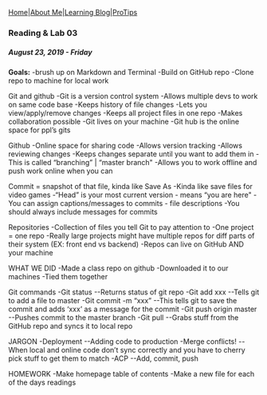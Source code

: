 [Home](/)|[About Me](aboutme)|[Learning Blog](learningblog)|[ProTips](tips.a)

### Reading & Lab 03 
##### August 23, 2019 - Friday

**Goals:** 
-brush up on Markdown and Terminal
-Build on GitHub repo
-Clone repo to machine for local work

Git and github
-Git is a version control system
-Allows multiple devs to work on same code base
-Keeps history of file changes
-Lets you view/apply/remove changes
-Keeps all project files in one repo
-Makes collaboration possible
-Git lives on your machine
-Git hub is the online space for ppl’s gits

Github
-Online space for sharing code
-Allows version tracking
-Allows reviewing changes
-Keeps changes separate until you want to add them in
-This is called “branching” | “master branch"
-Allows you to work offline and push work online when you can


Commit = snapshot of that file, kinda like Save As
-Kinda like save files for video games
-“Head” is your most current version - means “you are here"
-You can assign captions/messages to commits - file descriptions
-You should always include messages for commits

Repositories 
-Collection of files you tell Git to pay attention to
-One project = one repo
-Really large projects might have multiple repos for diff parts of their system (EX: front end vs backend)
-Repos can live on GitHub AND your machine

WHAT WE DID
-Made a class repo on github
-Downloaded it to our machines
-Tied them together

Git commands
-Git status
--Returns status of git repo
-Git add xxx
--Tells git to add a file to master
-Git commit -m “xxx”
--This tells git to save the commit and adds ‘xxx’ as a message for the commit
-Git push origin master
--Pushes commit to the master branch 
-Git pull
--Grabs stuff from the GitHub repo and syncs it to local repo


JARGON
-Deployment
--Adding code to production
-Merge conflicts!
--When local and online code don’t sync correctly and you have to cherry pick stuff to get them to match
-ACP
--Add, commit, push

HOMEWORK
-Make homepage table of contents
-Make a new file for each of the days readings